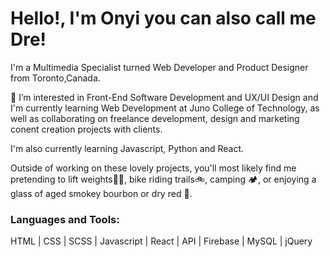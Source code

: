 # Hello!, I'm Onyi you can also call me Dre!

I'm a Multimedia Specialist turned Web Developer and Product Designer from Toronto,Canada.

👀 I’m interested in Front-End Software Development and UX/UI Design and I'm currently learning Web Development at Juno College of Technology, as well as collaborating on freelance development, design and marketing conent creation projects with clients.

I'm also currently learning Javascript, Python and React.

Outside of working on these lovely projects, you'll most likely find me pretending to lift weights🏋🏽, bike riding trails🚲, camping 🏕, or enjoying a glass of aged smokey bourbon or dry red 🍷.


### Languages and Tools:

HTML | CSS | SCSS | Javascript | React | API | Firebase | MySQL | jQuery



[linkedin]:https://www.linkedin.com/in/andre-anozie/
[portfolio-2]:https://onyiano.com/web-dev
[dribble]:https://dribbble.com/onyianozie
